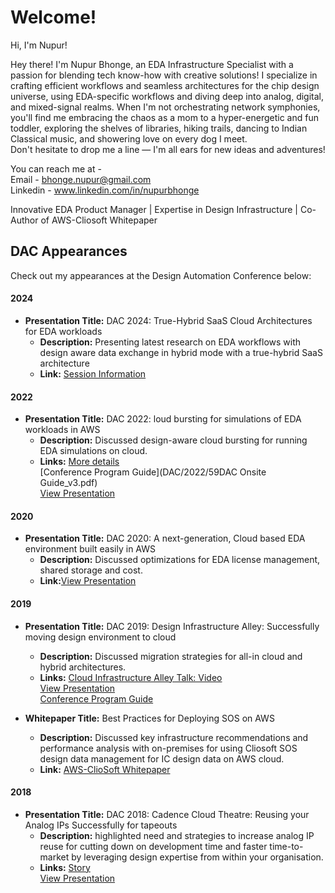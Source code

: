 # Welcome!

Hi, I'm Nupur!

Hey there! I'm Nupur Bhonge, an EDA Infrastructure Specialist with a passion for blending tech know-how with creative solutions! I specialize in crafting efficient workflows and seamless architectures for the chip design universe, using EDA-specific workflows and diving deep into analog, digital, and mixed-signal realms. When I'm not orchestrating network symphonies, you'll find me embracing the chaos as a mom to a hyper-energetic and fun toddler, exploring the shelves of libraries, hiking trails, dancing to Indian Classical music, and showering love on every dog I meet.
<br>Don't hesitate to drop me a line — I'm all ears for new ideas and adventures!

You can reach me at -<br> 
Email - bhonge.nupur@gmail.com<br>
Linkedin - www.linkedin.com/in/nupurbhonge

Innovative EDA Product Manager | Expertise in Design Infrastructure |  Co-Author of AWS-Cliosoft Whitepaper

## DAC Appearances

Check out my appearances at the Design Automation Conference below:

#### 2024
- **Presentation Title:** DAC 2024: True-Hybrid SaaS Cloud Architectures for EDA workloads
  - **Description:** Presenting latest research on EDA workflows with design aware data exchange in hybrid mode with a true-hybrid SaaS architecture
  - **Link:** [Session Information](https://61dac.conference-program.com/presentation/?id=ETPOST221&sess=sess233)<br>

#### 2022
- **Presentation Title:** DAC 2022: loud bursting for simulations of EDA workloads in AWS
  - **Description:** Discussed design-aware cloud bursting for running EDA simulations on cloud.
  - **Links:** [More details](https://59dac.conference-program.com/presenter/?uid=97112698012415487721)<br>
              [Conference Program Guide](DAC/2022/59DAC Onsite Guide_v3.pdf)<br>
              [View Presentation](DAC_2022.pptx)<br>

#### 2020
- **Presentation Title:** DAC 2020: A next-generation, Cloud based EDA environment built easily in AWS
  - **Description:** Discussed optimizations for EDA license management, shared storage and cost.
  - **Link:**[View Presentation](DAC/2020/Cliosoft_AWS_DAC_2020_poster.pdf)
  
#### 2019
- **Presentation Title:** DAC 2019: Design Infrastructure Alley: Successfully moving design environment to cloud
  - **Description:** Discussed migration strategies for all-in cloud and hybrid architectures.
  - **Links:** [Cloud Infrastructure Alley Talk: Video](https://www.youtube.com/watch?v=3sQqWnoRxCc&list=PLKqCo4MpJlW8hgxreoqmOBC59GwMWhYhe&index=14)<br>
              [View Presentation](DAC_2019_design_infrastructure_alley_cloud_talk.pptx)<br>
              [Conference Program Guide](DAC/2019/56dac_program_final.pdf)

 - **Whitepaper Title:** Best Practices for Deploying SOS on AWS
    - **Description:** Discussed key infrastructure recommendations and performance analysis with on-premises for using Cliosoft SOS design data management for IC design data on AWS cloud.
    - **Link:** [AWS-ClioSoft Whitepaper](https://docs.aws.amazon.com/whitepapers/latest/best-practices-deploying-cliosoft-sos-on-aws/contributors.html) 

#### 2018
- **Presentation Title:** DAC 2018: Cadence Cloud Theatre: Reusing your Analog IPs Successfully for tapeouts
  - **Description:** highlighted need and strategies to increase analog IP reuse for cutting down on development time and faster time-to-market by leveraging design expertise from within your organisation.
  - **Links:** [Story](https://www.linkedin.com/posts/nupurbhonge_its-through-curiosity-and-looking-at-opportunities-activity-6422617515393982464-TJYD?utm_source=share&utm_medium=member_desktop)<br>
              [View Presentation](DAC/2018/Cadence_ClioSoft_Theater.pptx)
